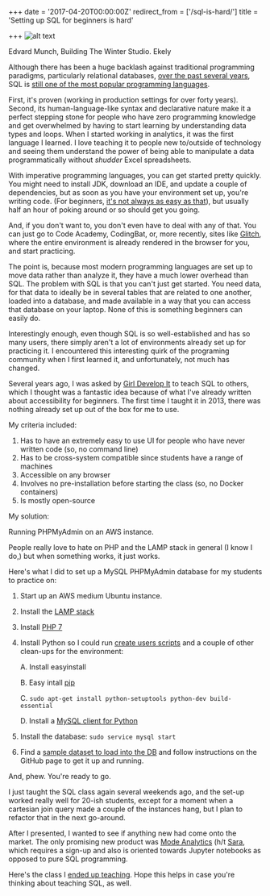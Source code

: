 +++
date = '2017-04-20T00:00:00Z'
redirect_from = ['/sql-is-hard/']
title = 'Setting up SQL for beginners is hard'

+++
![alt text](https://raw.githubusercontent.com/veekaybee/veekaybee.github.io/master/images/munch.jpg)

Edvard Munch, Building The Winter Studio. Ekely

Although there has been a huge backlash against traditional programming paradigms, particularly relational databases, [over the past several years](http://veekaybee.github.io/strata/), SQL is [still one of the most popular programming languages](https://stackoverflow.com/insights/survey/2017#technology-programming-languages).

First, it's proven (working in production settings for over forty years). Second, its human-language-like syntax and declarative nature make it a perfect stepping stone for people who have zero programming knowledge and get overwhelmed by having to start learning by understanding data types and loops. When I started working in analytics, it was the first language I learned. I love teaching it to people new to/outside of technology and seeing them understand the power of being able to manipulate a data programmatically without *shudder* Excel spreadsheets.

With imperative programming languages, you can get started pretty quickly. You might need to install JDK, download an IDE, and update a couple of dependencies, but as soon as you have your environment set up, you're writing code. (For beginners, [it's not always as easy as that](http://blog.vickiboykis.com/2013/07/cooking-100-stir-frys/)), but usually half an hour of poking around or so should get you going.

And, if you don't want to, you don't even have to deal with any of that. You can just go to Code Academy, CodingBat, or, more recently, sites like [Glitch](https://glitch.com/), where the entire environment is already rendered in the browser for you, and start practicing.

The point is, because most modern programming languages are  set up to move data rather than analyze it, they have a much lower overhead than SQL.  The problem with SQL is that you can't just get started. You need data, for that data to ideally be in several tables that are related to one another, loaded into a database, and made available in a way that you can access that database on your laptop. None of this is something beginners can easily do.

Interestingly enough, even though SQL is so well-established and has so many users, there simply aren't a lot of environments already set up for practicing it. I encountered this interesting quirk of the programing community when I first learned it, and unfortunately, not much has changed.

Several years ago, I was asked by [Girl Develop It](https://www.girldevelopit.com/chapters/philadelphia) to teach SQL to others, which I thought was a fantastic idea because of what I've already written about accessibility for beginners.  The first time I taught it in 2013, there was nothing already set up out of the box for me to use.

My criteria included:

1. Has to have an extremely easy to use UI for people who have never written code (so, no command line)
2. Has to be cross-system compatible since students have a range of machines
3. Accessible on any browser
4. Involves no pre-installation before starting the class (so, no Docker containers)
5. Is mostly open-source

My solution:

Running PHPMyAdmin on an AWS instance.

People really love to hate on PHP and the LAMP stack in general (I know I do,) but when something works, it just works.

Here's what I did to set up a MySQL PHPMyAdmin database for my students to practice on:

1. Start up an AWS medium Ubuntu instance.
2. Install the [LAMP stack](http://howtoubuntu.org/how-to-install-lamp-on-ubuntu)
3. Install [PHP 7](http://askubuntu.com/questions/705880/how-to-install-php-7)
4. Install Python so I could run [create users scripts](https://github.com/veekaybee/intro-to-sql/blob/master/python/addusers.py) and a couple of other clean-ups for the environment:
    
    A. Install easyinstall
  
    B. Easy intall [pip](http://www.saltycrane.com/blog/2010/02/how-install-pip-ubuntu/_)
  
    C. `sudo apt-get install python-setuptools python-dev build-essential`
  
    D. Install a [MySQL client for Python](https://github.com/PyMySQL/mysqlclient-python)
  
4. Install the database: `sudo service mysql start`
  
5. Find a [sample dataset to load into the DB](https://github.com/datacharmer/test_db) and follow instructions on the GitHub page to get it up and running.

And, phew. You're ready to go.

I just taught the SQL class again several weekends ago, and the set-up worked really well for 20-ish students, except for a moment when a cartesian join query made a couple of the instances hang, but I plan to refactor that in the next go-around.

After I presented, I wanted to see if anything new had come onto the market.  The only promising new product was [Mode Analytics](https://modeanalytics.com/) (h/t [Sara](http://www.saracanfield.com), which requires a sign-up and also is oriented towards Jupyter notebooks as opposed to pure SQL programming.

Here's the class I [ended up teaching](https://veekaybee.github.io/intro-to-sql/#/1). Hope this helps in case you're thinking about teaching SQL, as well.
